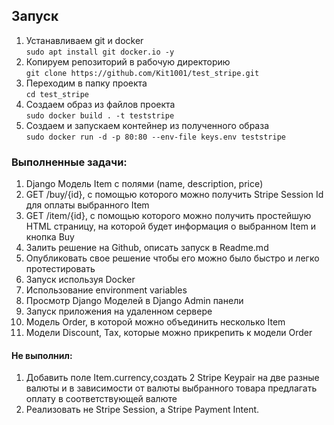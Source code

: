 ## Запуск
1. Устанавливаем git и docker  
`sudo apt install git docker.io -y`
2. Копируем репозиторий в рабочую директорию  
`git clone https://github.com/Kit1001/test_stripe.git`
3. Переходим в папку проекта  
`cd test_stripe`  
4. Создаем образ из файлов проекта  
`sudo docker build . -t teststripe`  
5. Создаем и запускаем контейнер из полученного образа  
`sudo docker run -d -p 80:80 --env-file keys.env teststripe`

### Выполненные задачи:
1. Django Модель Item с полями (name, description, price)  
2. GET /buy/{id}, c помощью которого можно получить Stripe Session Id для оплаты выбранного Item
3. GET /item/{id}, c помощью которого можно получить простейшую HTML страницу, на которой будет информация о выбранном Item и кнопка Buy
4. Залить решение на Github, описать запуск в Readme.md
5. Опубликовать свое решение чтобы его можно было быстро и легко протестировать
6. Запуск используя Docker
7. Использование environment variables
8. Просмотр Django Моделей в Django Admin панели
9. Запуск приложения на удаленном сервере
10. Модель Order, в которой можно объединить несколько Item
11. Модели Discount, Tax, которые можно прикрепить к модели Order

#### Не выполнил:
1. Добавить поле Item.currency,создать 2 Stripe Keypair на две разные валюты и в зависимости от валюты выбранного товара предлагать оплату в соответствующей валюте
2. Реализовать не Stripe Session, а Stripe Payment Intent.
